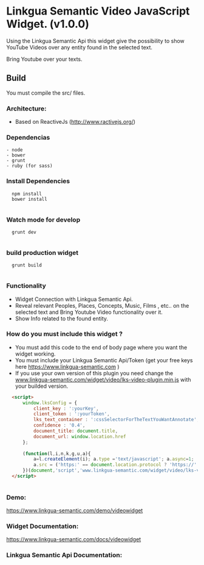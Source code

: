 
# Linkgua Semantic Video JavaScript Widget. (v1.0.0)

Using the Linkgua Semantic Api this widget give the possibility to show YouTube Videos over any entity found in the selected text. 

Bring Youtube over your texts. 


## Build
You must compile the  src/ files. 

### Architecture: 
- Based on ReactiveJs (http://www.ractivejs.org/)

### Dependencias
    - node
    - bower
    - grunt
    - ruby (for sass)
    
    
### Install Dependencies
```
  npm install
  bower install
  
```

### Watch mode for develop
```
  grunt dev
  
```

### build production widget
```
  grunt build
  
```


### Functionality
  - Widget Connection with Linkgua Semantic Api. 
  - Reveal relevant Peoples, Places, Concepts, Music, Films , etc.. on the selected text and Bring Youtube Video functionality over it.
  - Show Info related to the found entity. 
  
  
### How do you must include this widget ? 
 - You must add this code to the end of body page where you want the widget working. 
 - You must include your Linkgua Semantic Api/Token (get your free keys here https://www.linkgua-semantic.com ) 
 - If you use your own version of this plugin you need change the www.linkgua-semantic.com/widget/video/lks-video-plugin.min.js with your builded version.  
 
```html
  <script>
      window.lksConfig = {
          client_key : ':yourKey',
          client_token : ':yourToken',
          lks_text_container : ':cssSelectorForTheTextYouWantAnnotate', //any text on your page that you want use with the widget. (ex. .container )
          confidence : '0.4', 
          document_title: document.title,
          document_url: window.location.href
      };
  
      (function(l,i,n,k,g,u,a){
          a=l.createElement(i); a.type ='text/javascript'; a.async=1;
          a.src = ('https:' == document.location.protocol ? 'https://' : 'http://') + n; g = l.getElementsByTagName(i)[0]; g.parentNode.insertBefore(a,g)
      })(document,'script','www.linkgua-semantic.com/widget/video/lks-video-plugin.min.js'); // builded plgugin url.
  </script>
   
```

### Demo:
https://www.linkgua-semantic.com/demo/videowidget

### Widget Documentation:
https://www.linkgua-semantic.com/docs/videowidget

### Linkgua Semantic Api Documentation: 

